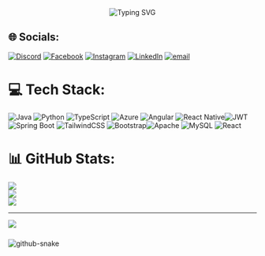 <div align="center">
  <img src="https://readme-typing-svg.demolab.com?font=IBM+Plex+Mono&size=35&duration=3000&pause=700&color=40DC5B&center=true&vCenter=true&width=500&height=70&lines=Yuthmi+Minaanga" alt="Typing SVG" />
</div>

## 🌐 Socials:
[![Discord](https://img.shields.io/badge/Discord-%237289DA.svg?logo=discord&logoColor=white)](https://discord.gg/yuthmiminanga) [![Facebook](https://img.shields.io/badge/Facebook-%231877F2.svg?logo=Facebook&logoColor=white)](https://www.facebook.com/profile.php?id=100090134214905) 
[![Instagram](https://img.shields.io/badge/Instagram-%23E4405F.svg?logo=Instagram&logoColor=white)](https://instagram.com/_yuth_minanga_) [![LinkedIn](https://img.shields.io/badge/LinkedIn-%230077B5.svg?logo=linkedin&logoColor=white)](https://www.linkedin.com/in/yuthmi-minaanga-bangamu-arachchi-6523ab292/) [![email](https://img.shields.io/badge/Email-D14836?logo=gmail&logoColor=white)](mailto:yuthmiminaanga@gmail.com) 

# 💻 Tech Stack:
![Java](https://img.shields.io/badge/java-%23ED8B00.svg?style=for-the-badge&logo=openjdk&logoColor=white) ![Python](https://img.shields.io/badge/python-3670A0?style=for-the-badge&logo=python&logoColor=ffdd54) ![TypeScript](https://img.shields.io/badge/typescript-%23007ACC.svg?style=for-the-badge&logo=typescript&logoColor=white) ![Azure](https://img.shields.io/badge/azure-%230072C6.svg?style=for-the-badge&logo=microsoftazure&logoColor=white) ![Angular](https://img.shields.io/badge/angular-%23DD0031.svg?style=for-the-badge&logo=angular&logoColor=white) ![React Native](https://img.shields.io/badge/ReactNative-%2302569B.svg?style=for-the-badge&logo=ReactNative&logoColor=white)![JWT](https://img.shields.io/badge/JWT-black?style=for-the-badge&logo=JSON%20web%20tokens) ![Spring Boot](https://img.shields.io/badge/spring-%236DB33F.svg?style=for-the-badge&logo=spring&logoColor=white) ![TailwindCSS](https://img.shields.io/badge/tailwindcss-%2338B2AC.svg?style=for-the-badge&logo=tailwind-css&logoColor=white) ![Bootstrap](https://img.shields.io/badge/bootstrap-%238511FA.svg?style=for-the-badge&logo=bootstrap&logoColor=white)![Apache](https://img.shields.io/badge/apache-%23D42029.svg?style=for-the-badge&logo=apache&logoColor=white) ![MySQL](https://img.shields.io/badge/mysql-4479A1.svg?style=for-the-badge&logo=mysql&logoColor=white) 
![React](https://img.shields.io/badge/React-%2300C4CC.svg?style=for-the-badge&logo=React&logoColor=white) 
# 📊 GitHub Stats:
![](https://github-readme-stats.vercel.app/api?username=minanga2003&theme=dark&hide_border=false&include_all_commits=true&count_private=true)<br/>
![](https://nirzak-streak-stats.vercel.app/?user=minanga2003&theme=dark&hide_border=false)<br/>
![](https://github-readme-stats.vercel.app/api/top-langs/?username=minanga2003&theme=dark&hide_border=false&include_all_commits=true&count_private=true&layout=compact)

---
[![](https://visitcount.itsvg.in/api?id=minanga2003&icon=0&color=1)](https://visitcount.itsvg.in)

<!-- Proudly created with GPRM ( https://gprm.itsvg.in ) -->
###

<picture>
  <source media="(prefers-color-scheme: dark)" srcset="https://raw.githubusercontent.com/tobiasmeyhoefer/tobiasmeyhoefer/output/github-snake-dark.svg" />
  <source media="(prefers-color-scheme: light)" srcset="https://raw.githubusercontent.com/tobiasmeyhoefer/tobiasmeyhoefer/output/github-snake.svg" />
  <img alt="github-snake" src="https://raw.githubusercontent.com/tobiasmeyhoefer/tobiasmeyhoefer/output/github-snake.svg" />
</picture>
